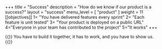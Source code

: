 +++
title = "Success"
description = "How do we know if our product is a success?"
layout = "success"
menu_level = [ "product" ]
weight = 11
[[objectives]]
1= "You have delivered features every sprint"
2= "Each feature is unit tested"
3= "Your product is deployed on a public URL"
4="Everyone in your team has contributed to the project"
5="It works"
+++

{{<note type="tip" title="In short">}}
You have to build it together, it has to work, and you have to show us.
{{</note>}}
